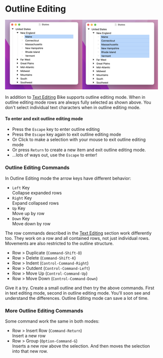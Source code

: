 # Outline Editing

![Outline Editing](../.gitbook/assets/outline-editing.png)

In addition to [Text Editing](text-editing.md) Bike supports outline editing mode. When in outline editing mode rows are always fully selected as shown above. You don't select individual text characters when in outline editing mode.

#### To enter and exit outline editing mode

* Press the `Escape` key to enter outline editing
* Press the `Escape` key again to exit outline editing mode
* Or Click to make a selection with your mouse to exit outline editing mode
* Or press `Return` to create a new item and exit outline editing mode.
* ...lots of ways out, use the `Escape` to enter!

### Outline Editing Commands

In Outline Editing mode the arrow keys have different behavior:

* `Left` Key\
  Collapse expanded rows
* `Right` Key\
  Expand collapsed rows
* `Up` Key\
  Move up by row
* `Down` Key\
  Move down by row

The row commands described in the [Text Editing](text-editing.md) section work differently too. They work on a row and all contained rows, not just individual rows. Movements are also restricted to the outline structure.

* Row > Duplicate (`Command-Shift-D`)
* Row > Delete (`Command-Shift-K`)
* Row > Indent (`Control-Command-Right`)
* Row > Outdent (`Control-Command-Left`)
* Row > Move Up (`Control-Command-Up`)
* Row > Move Down (`Control-Command-Down`)

Give it a try. Create a small outline and then try the above commands. First in text editing mode, second in outline editing mode. You'll soon see and understand the differences. Outline Editing mode can save a lot of time.

### More Outline Editing Commands

Some command work the same in both modes:

* Row > Insert Row (`Command-Return`)\
  Insert a new row
* Row > Group (`Option-Command-G`)\
  Inserts a new row above the selection. And then moves the selection into that new row.
